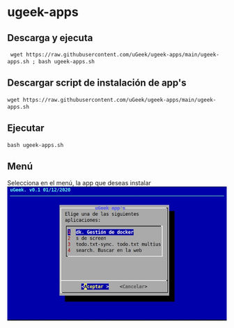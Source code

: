 # ugeek-apps

## Descarga y ejecuta
```
 wget https://raw.githubusercontent.com/uGeek/ugeek-apps/main/ugeek-apps.sh ; bash ugeek-apps.sh 
``` 



## Descargar script de instalación de app's

```
wget https://raw.githubusercontent.com/uGeek/ugeek-apps/main/ugeek-apps.sh
```

## Ejecutar
```
bash ugeek-apps.sh
```

## Menú
Selecciona en el menú, la app que deseas instalar
![ugeek-apps](ugeek-apps.jpg)
